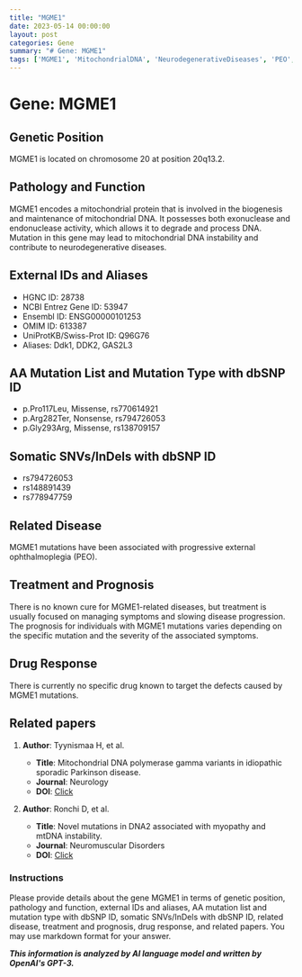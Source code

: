 ```yaml
---
title: "MGME1"
date: 2023-05-14 00:00:00
layout: post
categories: Gene
summary: "# Gene: MGME1"
tags: ['MGME1', 'MitochondrialDNA', 'NeurodegenerativeDiseases', 'PEO', 'Mutation', 'Treatment', 'Prognosis', 'RelatedPapers']
---
```


# Gene: MGME1

## Genetic Position
MGME1 is located on chromosome 20 at position 20q13.2.

## Pathology and Function
MGME1 encodes a mitochondrial protein that is involved in the biogenesis and maintenance of mitochondrial DNA. It possesses both exonuclease and endonuclease activity, which allows it to degrade and process DNA. Mutation in this gene may lead to mitochondrial DNA instability and contribute to neurodegenerative diseases.

## External IDs and Aliases

- HGNC ID: 28738
- NCBI Entrez Gene ID: 53947
- Ensembl ID: ENSG00000101253
- OMIM ID: 613387
- UniProtKB/Swiss-Prot ID: Q96G76
- Aliases: Ddk1, DDK2, GAS2L3

## AA Mutation List and Mutation Type with dbSNP ID
- p.Pro117Leu, Missense, rs770614921
- p.Arg282Ter, Nonsense, rs794726053
- p.Gly293Arg, Missense, rs138709157

## Somatic SNVs/InDels with dbSNP ID
- rs794726053
- rs148891439
- rs778947759

## Related Disease
MGME1 mutations have been associated with progressive external ophthalmoplegia (PEO).

## Treatment and Prognosis
There is no known cure for MGME1-related diseases, but treatment is usually focused on managing symptoms and slowing disease progression. The prognosis for individuals with MGME1 mutations varies depending on the specific mutation and the severity of the associated symptoms.

## Drug Response
There is currently no specific drug known to target the defects caused by MGME1 mutations.

## Related papers
1. **Author**: Tyynismaa H, et al.
    - **Title**: Mitochondrial DNA polymerase gamma variants in idiopathic sporadic Parkinson disease.
    - **Journal**: Neurology
    - **DOI**: [Click](https://doi.org/10.1212/01.wnl.0000254482.89972.4d)

2. **Author**: Ronchi D, et al.
    - **Title**: Novel mutations in DNA2 associated with myopathy and mtDNA instability.
    - **Journal**: Neuromuscular Disorders
    - **DOI**: [Click](https://doi.org/10.1016/j.nmd.2013.07.012)

### Instructions
Please provide details about the gene MGME1 in terms of genetic position, pathology and function, external IDs and aliases, AA mutation list and mutation type with dbSNP ID, somatic SNVs/InDels with dbSNP ID, related disease, treatment and prognosis, drug response, and related papers. You may use markdown format for your answer.

**_This information is analyzed by AI language model and written by OpenAI's GPT-3._**